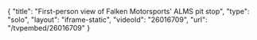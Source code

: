 {
    "title": "First-person view of Falken Motorsports' ALMS pit stop",
    "type": "solo",
    "layout": "iframe-static",
    "videoId": "26016709",
    "url": "\/tvpembed\/26016709"
}